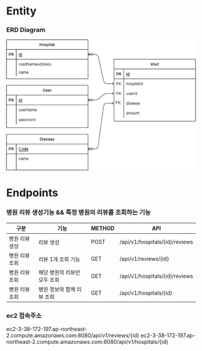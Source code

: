 # Entity
### ERD Diagram
![diagram.png](diagram.png)

# Endpoints
### 병원 리뷰 생성기능 && 특정 병원의 리뷰를 조회하는 기능
| 구분 | 기능 | METHOD | API |
| --- | --- | --- | --- |
| 병원 리뷰 생성 | 리뷰 생성 | POST | /api/v1/hospitals/{id}/reviews |
| 병원 리뷰 조회 | 리뷰 1개 조회 기능 | GET | /api/v1/reviews/{id} |
| 병원 리뷰 조회 | 해당 병원의 리뷰만 모두 조회 | GET | /api/v1/hospitals/{id}/reviews |
| 병원 리뷰 조회 | 병원 정보와 함께 리뷰 조회 | GET | /api/v1/hospitals/{id} |

### ec2 접속주소
ec2-3-38-172-197.ap-northeast-2.compute.amazonaws.com:8080/api/v1/reviews/{id}
ec2-3-38-172-197.ap-northeast-2.compute.amazonaws.com:8080/api/v1/hospitals/{id}
